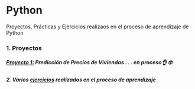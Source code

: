 # Python
 Proyectos, Prácticas y Ejercicios realizaos en el proceso de aprendizaje de Python 

### 1. Proyectos


##### [Proyecto 1:](https://github.com/EvelynOr/Python/tree/main/1.%20Proyectos/1.%20House%20Price%20Prediction) Predicción de Precios de Viviendas . . . en proceso👌 🤓





##### 2. Varios [ejercicios](https://github.com/EvelynOr/Python/tree/main/2.%20Pr%C3%A1cticas) realizados en el proceso de aprendizaje 



